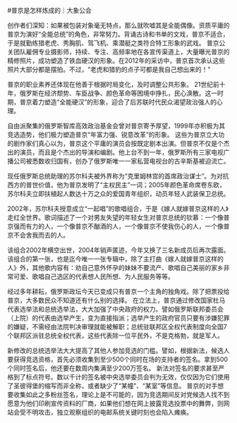 #普京是怎样炼成的｜大象公会

创作者们深知：如果被包装对象毫无特点，那么就吹嘘其是全能偶像。资质平庸的普京为演好“全能总统”的角色，非常努力。背诵古诗和书单的文戏，普京不适合，于是就勤练猎老虎、秀胸肌、驾飞机、乘潜艇之类符合特工形象的武戏。 普京公关团队雇佣专业摄影师，持续、专注、高频率地在各宣传渠道上，大量曝光普京的精修照片，成功塑造了铁血硬汉的形象。在2012年的采访中，普京首次承认这些照片大部分都是摆拍。不过，“老虎和猎豹的点子可都是我自己想出来的！”

普京的职业素养还体现在他善于根据时局变化，及时调整公共形象。 21世纪前十年，俄罗斯在经济颓势、车臣战争、颜色革命等困境中挣扎，民心涣散。这一时期，普京着力塑造“全能硬汉”的形象，迎合了后苏联时代民众渴望政治强人的心理。

自由派聚集的俄罗斯智库高效政治基金会曾对普京寄予厚望，1999年亦积极为其竞选造势，他们极力塑造普京“年富力强、锐意改革”的形象。 这些为普京立大功的剧作家们真心以为，普京这个平庸的演员会按既定剧本出演。但普京不仅是个杰出的演员，而且是个杰出的导演和编剧。他上台不到一年，俄罗斯所有三家电视广播公司被悉数收归国有，创办了俄罗斯唯一一家私营电视台的古辛斯基被迫流亡。

现任俄罗斯总统助理的苏尔科夫被外界称为“克里姆林宫的首席政治谋士”。为对抗西方的普世价值，他为普京发明了“主权民主”一词；2005年颜色革命席卷东欧，苏尔科夫立即扶植起人数达十万之众的爱国青年组织，动员年轻人武装保卫总统。

2002年，苏尔科夫授意成立“一起唱”的歌唱组合，于是《嫁人就嫁普京这样的人》走红全世界。歌词描述了一个对男友失望的年轻女生对普京总统的钦慕：一个像普京强而有力的人，一个像普京不酗酒的人，一个像普京不使我伤心的人，一个像普京不会舍我而去的人。

该组合2002年横空出世，2004年销声匿迹，今年又换了三名新成员后再次露面。该组合的第一张，也是迄今唯一一张专辑中，除了主打曲《嫁人就嫁普京这样的人》外，其他歌内容有：劝自己意外怀孕的妹妹不要流产、歌唱自己美丽的家乡非常可爱、歌唱自己选区的代表想人民所想、为人民服务等等。

经过多年耕耘，俄罗斯政坛今天已变成只有普京一个主角的独角戏。除了把票投给普京，大多数民众不知道还有什么别的选择。 在立法上，普京通过修改国家杜马代表选举法和总统选举法，大大加强了中央政府的权力。譬如俄罗斯联邦委员会（上院）的代表由选举产生，变为直接指派；选举产生的政府官员只要有涉嫌犯罪的嫌疑，不需经由法院判决审理就能被解职；总统驻联邦区全权代表制度向全国7个联邦区派驻总统全权代表，这些代表除一位平民外，不是克格勃，就是军人。

新修改的总统选举法大大提高了其他人参加竞选的门槛。譬如，根据新法，候选人要获得竞选资格，首先必须收集到至少500个同时在场的支持者的签名。拿到500个同时签名后，他还要在数周内集满至少200万签名。 新法对签名的要求甚至严格到了标点符号。数以千计的签名被中央选举委员会判为无效，仅仅因为它们使用了圣彼得堡的缩写而非全称，或者缺少了“某幢”、“某室”等信息。 普京的对手想要收集如此之多粉丝签名，理论上是不可能的，因为竞选期间反对党候选人找不到愿意为他们印刷宣传资料的厂商，如果他们想在网上披露竞选投票中的舞弊，则网站会受不明攻击，独立观察组织的电邮系统关键时刻也会陷入瘫痪。

